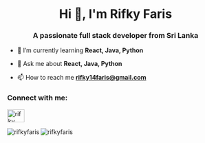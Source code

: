 <h1 align="center">Hi 👋, I'm Rifky Faris</h1>
<h3 align="center">A passionate full stack developer from Sri Lanka</h3>

- 🌱 I’m currently learning **React, Java, Python**

- 💬 Ask me about **React, Java, Python**

- 📫 How to reach me **rifky14faris@gmail.com**

<h3 align="left">Connect with me:</h3>
<p align="left">
<a href="https://linkedin.com/in/rifky faris" target="blank"><img align="center" src="https://raw.githubusercontent.com/rahuldkjain/github-profile-readme-generator/master/src/images/icons/Social/linked-in-alt.svg" alt="rifky faris" height="30" width="40" /></a>
</p>

<p><img align="left" src="https://www.linkedin.com/in/rifkyfaris/" alt="rifkyfaris" /></p>

<p><img align="center" src="https://github-readme-streak-stats.herokuapp.com/?user=rifkyfaris&" alt="rifkyfaris" /></p>
